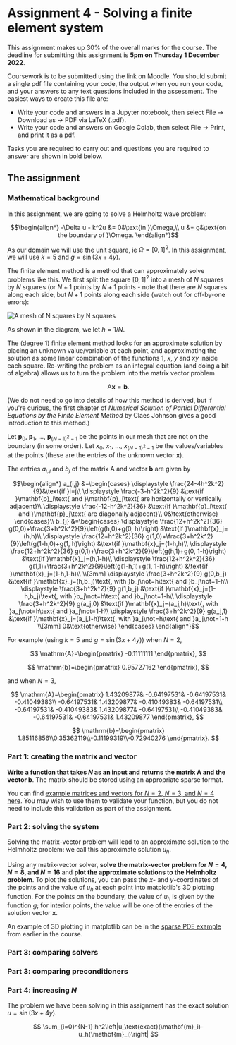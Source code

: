 # Assignment 4 - Solving a finite element system

This assignment makes up 30% of the overall marks for the course. The deadline for submitting this assignment is **5pm on Thursday 1 December 2022**.

Coursework is to be submitted using the link on Moodle. You should submit a single pdf file containing your code, the output when you run your code, and your answers
to any text questions included in the assessment. The easiest ways to create this file are:

- Write your code and answers in a Jupyter notebook, then select File -> Download as -> PDF via LaTeX (.pdf).
- Write your code and answers on Google Colab, then select File -> Print, and print it as a pdf.

Tasks you are required to carry out and questions you are required to answer are shown in bold below.

## The assignment

### Mathematical background
In this assignment, we are going to solve a Helmholtz wave problem:

$$\begin{align*}
-\Delta u - k^2u &= 0&\text{in }\Omega,\\
u &= g&\text{on the boundary of }\Omega.
\end{align*}$$

As our domain we will use the unit square, ie $\Omega=[0,1]^2$.
In this assignment, we will use $k=5$ and $g=\sin(3x+4y)$.

The finite element method is a method that can approximately solve problems like this. We first split the square $[0,1]^2$ into a mesh of $N$ squares by $N$ squares
(or $N+1$ points by $N+1$ points - 
note that there are $N$ squares along each side, but $N+1$ points along each side (watch out for off-by-one errors):

![A mesh of $N$ squares by $N$ squares](img/2022a4-mesh.png)

As shown in the diagram, we let $h=1/N$.

The (degree 1) finite element method looks for an approximate solution by placing an unknown value/variable at each point, and approximating the solution as some
linear combination of the functions $1$, $x$, $y$ and $xy$ inside each square. Re-writing the problem as an integral equation (and doing a bit of algebra) allows
us to turn the problem into the matrix vector problem

$$\mathrm{A}\mathbf{x}=\mathbf{b}.$$

(We do not need to go into details of how this method is derived, but if you're curious, the first chapter of
*Numerical Solution of Partial Differential Equations by the Finite Element Method* by Claes Johnson
gives a good introduction to this method.)

Let $\mathbf{p}_0$, $\mathbf{p}_1$, ..., $\mathbf{p}_{(N-1)^2-1}$ be the points in our mesh that are not on the boundary (in some order). Let $x_0$, $x_1$, ..., $x_{(N-1)^2-1}$ be
the values/variables at the points (these are the entries of the unknown vector $\mathbf{x}$).

The entries $a_{i,j}$ and $b_j$ of the matrix $\mathrm{A}$ and vector $\mathbf{b}$ are given by

$$\begin{align*}
a_{i,j} &=\begin{cases}
\displaystyle
\frac{24-4h^2k^2}{9}&\text{if }i=j\\
\displaystyle
\frac{-3-h^2k^2}{9}
&\text{if }\mathbf{p}_i\text{ and }\mathbf{p}_j\text{ are horizontally or vertically adjacent}\\
\displaystyle
\frac{-12-h^2k^2}{36}
&\text{if }\mathbf{p}_i\text{ and }\mathbf{p}_j\text{ are diagonally adjacent}\\
0&\text{otherwise}
\end{cases}\\
b_{j} &=\begin{cases}
\displaystyle
\frac{12+h^2k^2}{36} g(0,0)+\frac{3+h^2k^2}{9}\left(g(h,0)+g(0, h)\right)
&\text{if }\mathbf{x}_j=(h,h)\\
\displaystyle
\frac{12+h^2k^2}{36} g(1,0)+\frac{3+h^2k^2}{9}\left(g(1-h,0)+g(1, h)\right)
&\text{if }\mathbf{x}_j=(1-h,h)\\
\displaystyle
\frac{12+h^2k^2}{36} g(0,1)+\frac{3+h^2k^2}{9}\left(g(h,1)+g(0, 1-h)\right)
&\text{if }\mathbf{x}_j=(h,1-h)\\
\displaystyle
\frac{12+h^2k^2}{36} g(1,1)+\frac{3+h^2k^2}{9}\left(g(1-h,1)+g(1, 1-h)\right)
&\text{if }\mathbf{x}_j=(1-h,1-h)\\
\\[3mm]
\displaystyle
\frac{3+h^2k^2}{9} g(0,b_j)
&\text{if }\mathbf{x}_j=(h,b_j)\text{, with }b_j\not=h\text{ and }b_j\not=1-h\\
\displaystyle
\frac{3+h^2k^2}{9} g(1,b_j)
&\text{if }\mathbf{x}_j=(1-h,b_j)\text{, with }b_j\not=h\text{ and }b_j\not=1-h\\
\displaystyle
\frac{3+h^2k^2}{9} g(a_j,0)
&\text{if }\mathbf{x}_j=(a_j,h)\text{, with }a_j\not=h\text{ and }a_j\not=1-h\\
\displaystyle
\frac{3+h^2k^2}{9} g(a_j,1)
&\text{if }\mathbf{x}_j=(a_j,1-h)\text{, with }a_j\not=h\text{ and }a_j\not=1-h
\\[3mm]
0&\text{otherwise}
\end{cases}
\end{align*}$$

For example (using $k=5$ and $g=\sin(3x+4y)$) when $N=2$, 

$$
\mathrm{A}=\begin{pmatrix}
-0.11111111
\end{pmatrix},
$$

$$
\mathrm{b}=\begin{pmatrix}
0.95727162
\end{pmatrix},
$$

and when $N=3$,

$$
\mathrm{A}=\begin{pmatrix}
 1.43209877& -0.64197531& -0.64197531& -0.41049383\\
-0.64197531&  1.43209877& -0.41049383& -0.64197531\\
-0.64197531& -0.41049383&  1.43209877& -0.64197531\\
-0.41049383& -0.64197531& -0.64197531&  1.43209877
\end{pmatrix},
$$

$$
\mathrm{b}=\begin{pmatrix}
1.85116856\\0.35362119\\-0.11199319\\-0.72940276
\end{pmatrix}.
$$

### Part 1: creating the matrix and vector
**Write a function that takes $N$ as an input and returns the matrix $\mathrm{A}$ and the vector $\mathbf{b}$**. The matrix should be stored using an appropriate sparse format.

You can find [example matrices and vectors for $N=2$, $N=3$, and $N=4$ here](2022-a4-A_and_b.md). You may wish to use them to validate your function, but you do not need to include this validation as
part of the assignment.

### Part 2: solving the system
Solving the matrix-vector problem will lead to an approximate solution to the Helmholtz problem:
we call this approximate solution $u_h$.

Using any matrix-vector solver, **solve the matrix-vector problem for $N=4$, $N=8$, and $N=16$** and **plot the approximate solutions
to the Helmholtz problem**. To plot
the solutions, you can pass the $x$- and $y$-coordinates of the points and the value of $u_h$ at each
point into matplotlib's 3D plotting function. For the points on the boundary, the value of $u_h$ is
given by the function $g$; for interior points, the value will be one of the entries of the solution
vector $\mathbf{x}$.

An example of 3D plotting in matplotlib can be in the [sparse PDE example](sparse_linalg_pde.ipynb) from earlier in the course.

### Part 3: comparing solvers

### Part 3: comparing preconditioners

### Part 4: increasing $N$
The problem we have been solving in this assignment has the exact solution $u=\sin(3x+4y)$.

$$
\sum_{i=0}^{N-1} h^2\left|u_\text{exact}(\mathbf{m}_i)-u_h(\mathbf{m}_i)\right|
$$
